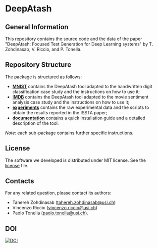 # DeepAtash

## General Information ##
This repository contains the source code and the data of the paper "DeepAtash: Focused Test Generation for Deep Learning systems"
 by T. Zohdinasab, V. Riccio, and P. Tonella.

 ## Repository Structure ##
The package is structured as follows:

* [__MNIST__](./MNIST) contains the DeepAtash tool adapted to the handwritten digit classification case study and the instructions on how to use it;
* [__IMDB__](./IMDB) contains the DeepAtash tool adapted to the movie sentiment analysis case study and the instructions on how to use it;
* [__experiments__](./experiments) contains the raw experimental data and the scripts to obtain the results reported in the ISSTA paper;
* [__documentation__](./documentation) contains a quick installation guide and a detailed description of the tool.


_Note:_ each sub-package contains further specific instructions.


## License ##
The software we developed is distributed under MIT license. See the [license](./LICENSE.md) file.

## Contacts

For any related question, please contact its authors: 
* Tahereh Zohdinasab ([tahereh.zohdinasab@usi.ch](mailto:tahereh.zohdinasab@usi.ch)) 
* Vincenzo Riccio ([vincenzo.riccio@usi.ch](mailto:vincenzo.riccio@usi.ch))
* Paolo Tonella ([paolo.tonella@usi.ch](mailto:paolo.tonella@usi.ch)).


## DOI

[![DOI](https://zenodo.org/badge/493134280.svg)](https://zenodo.org/badge/latestdoi/493134280)
